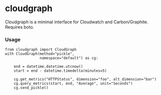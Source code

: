 cloudgraph
==========

Cloudgraph is a minimal interface for Cloudwatch and Carbon/Graphite.
Requires boto.

### Usage

    from cloudgraph import CloudGraph
    with CloudGraph(method="pickle",
                    namespace="default") as cg:
                    
        end = datetime.datetime.utcnow()
        start = end - datetime.timedelta(minutes=5)
    
        cg.get_metrics("HTTPStatus", dimension="foo", alt_dimension="bar") 
        cg.query_metrics(start, end, "Average", unit="Seconds")
        cg.send_pickle()
        



